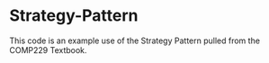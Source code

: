 # Strategy-Pattern

This code is an example use of the Strategy Pattern pulled from the COMP229
Textbook.
